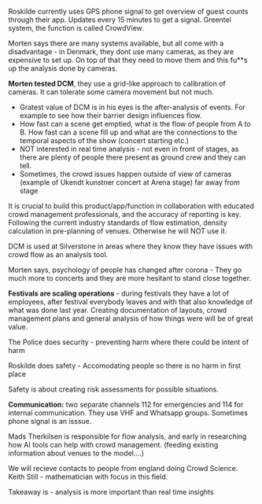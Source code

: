 Roskilde currently uses GPS phone signal to get overview of guest counts through their app. Updates every 15 minutes to get a signal. Greentel system, the function is called CrowdView.

Morten says there are many systems available, but all come with a disadvantage - in Denmark, they dont use many cameras, as they are expensive to set up. On top of that they need to move them and this fu\*\*s up the analysis done by cameras.

**Morten tested DCM**, they use a grid-like approach to calibration of cameras. It can tolerate some camera movement but not much.

- Gratest value of DCM is in his eyes is the after-analysis of events. For example to see how their barrier design influences flow.
- How fast can a scene get emptied, what is the flow of people from A to B. How fast can a scene fill up and what are the connections to the temporal aspects of the show (concert starting etc.)
- NOT interested in real time analysis - not even in front of stages, as there are plenty of people there present as ground crew and they can tell.
- Sometimes, the crowd issues happen outside of view of cameras (example of Ukendt kunstner concert at Arena stage) far away from stage

It is crucial to build this product/app/function in collaboration with educated crowd management professionals, and the accuracy of reporting is key. Following the current industry standards of flow estimation, density calculation in pre-planning of venues. Otherwise he will NOT use it.

DCM is used at Silverstone in areas where they know they have issues with crowd flow as an analysis tool.

Morten says, psychology of people has changed after corona - They go much more to concerts and they are more hesitant to stand close together.

**Festivals are scaling operations** - during festivals they have a lot of employees, after festival everybody leaves and with that also knowledge of what was done last year. Creating documentation of layouts, crowd management plans and general analysis of how things were will be of great value.

The Police does security - preventing harm where there could be intent of harm

Roskilde does safety - Accomodating people so there is no harm in first place

Safety is about creating risk assessments for possible situations.

**Communication:** two separate channels 112 for emergencies and 114 for internal communication. They use VHF and Whatsapp groups. Sometimes phone signal is an isssue.

Mads Therkilsen is responsible for flow analysis, and early in researching how AI tools can help with crowd management. (feeding existing information about venues to the model….)

We will recieve contacts to people from england doing Crowd Science. Keith Still - mathematician with focus in this field.

Takeaway is - analysis is more important than real time insights
